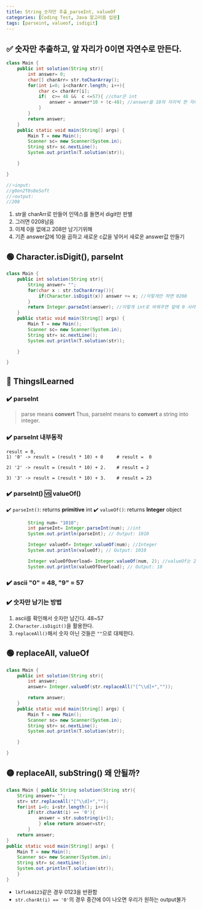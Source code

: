 ```yaml
---
title: String_숫자만 추출_parseInt, valueOf
categories: [Coding Test, Java 알고리즘 입문]
tags: [parseint, valueof, isdigit]
---
```


## ✅ 숫자만 추출하고, 앞 자리가 0이면 자연수로 만든다.

```java
class Main {
    public int solution(String str){
        int answer= 0;
        char[] charArr= str.toCharArray();
        for(int i=0; i<charArr.length; i++){
            char c= charArr[i];
            if(  c>= 48 &&  c <=57){ //char은 int
                answer = answer*10 + (c-48); //answer을 10의 자리씩 한 자리 위로 올리고, c값 더하기
            }
        }
        return answer;
    }
    public static void main(String[] args) {
        Main T = new Main();
        Scanner sc= new Scanner(System.in);
        String str= sc.nextLine();
        System.out.println(T.solution(str));

    }

}

//⭐️input:
//g0en2T0s8eSoft
//⭐️output:
//208
```

1. str을 charArr로 만들어 인덱스를 돌면서 digit만 판별 <br>
2. 그러면 0208남음 <br>
3. 이제 0을 없애고 208만 남기기위해 <br>
4. 기존 answer값에 10을 곱하고 새로운 c값을 넣어서 새로운 answer값 만들기 <br>

## 🟢 Character.isDigit(), parseInt

```java
class Main {
    public int solution(String str){
        String answer= "";
        for(char x : str.toCharArray()){
            if(Character.isDigit(x)) answer += x; //이렇게만 하면 0208
        }
        return Integer.parseInt(answer); //이렇게 int로 바꿔주면 앞에 0 사라진다
    }
    public static void main(String[] args) {
        Main T = new Main();
        Scanner sc= new Scanner(System.in);
        String str= sc.nextLine();
        System.out.println(T.solution(str));

    }

}

```

## 🔵 ThingsILearned

### ✔️ parseInt

> parse means **convert**
> Thus, parseInt means to **convert** a string into integer.

### ✔️ parseInt 내부동작

```
result = 0,
1) '0' -> result = (result * 10) + 0     # result =  0

2) '2' -> result = (result * 10) + 2.    # result = 2

3) '3' -> result = (result * 10) + 3.    # result = 23

```

### ✔️ parseInt() 🆚 valueOf()

✔️ `parseInt()`: returns **primitive** int
✔️ `valueOf()`: returns **Integer** object

```java
        String num= "1010";
        int parseInt= Integer.parseInt(num); //int
        System.out.println(parseInt); // Output: 1010

        Integer valueOf= Integer.valueOf(num); //Integer
        System.out.println(valueOf); // Output: 1010

        Integer valueOfOverload= Integer.valueOf(num, 2); //valueOf는 2진법 등 다양한 메소드 존대
        System.out.println(valueOfOverload); // Output: 10
```

### ✔️ ascii "0" = 48, "9" = 57

### ✔️ 숫자만 남기는 방법

1. ascii를 확인해서 숫자만 남긴다. 48~57 <br>
2. `Character.isDigit()`을 활용한다. <br>
3. `replaceAll()`해서 숫자 아닌 것들은 `""`으로 대체한다. <br>

## 🟢 replaceAll, valueOf

```java
class Main {
    public int solution(String str){
        int answer;
        answer= Integer.valueOf(str.replaceAll("[^\\d]+",""));

        return answer;
    }
    public static void main(String[] args) {
        Main T = new Main();
        Scanner sc= new Scanner(System.in);
        String str= sc.nextLine();
        System.out.println(T.solution(str));

    }

}

```

## 🟡 replaceAll, subString() 왜 안될까?

```java
class Main { public String solution(String str){
    String answer= "";
    str= str.replaceAll("[^\\d]+","");
    for(int i=0; i<str.length(); i++){
        if(str.charAt(i) == '0'){
            answer = str.substring(i+1);
            } else return answer=str;
        }
    return answer;
}
public static void main(String[] args) {
    Main T = new Main();
    Scanner sc= new Scanner(System.in);
    String str= sc.nextLine();
    System.out.println(T.solution(str));
    }
}
```

- `lkflnk0123`같은 경우 0123을 반환함
- `str.charAt(i) == '0'`의 경우 중간에 0이 나오면 우리가 원하는 output불가
